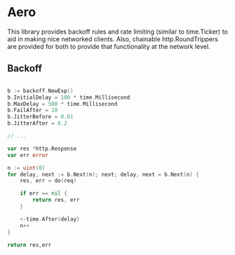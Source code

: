 Aero
==========

This library provides backoff rules and rate limiting (similar to time.Ticker) to aid in making nice networked clients. Also, chainable http.RoundTrippers are provided for both to provide that functionality at the network level.

Backoff
----------

```go

b := backoff.NewExp()
b.InitialDelay = 100 * time.Millisecond
b.MaxDelay = 500 * time.Millisecond
b.FailAfter = 10
b.JitterBefore = 0.01
b.JitterAfter = 0.2

// ...

var res *http.Response
var err error

n := uint(0)
for delay, next := b.Next(n); next; delay, next = b.Next(n) {
    res, err = do(req)

    if err == nil {
        return res, err
    }

    <-time.After(delay)
    n++
}

return res,err
```
